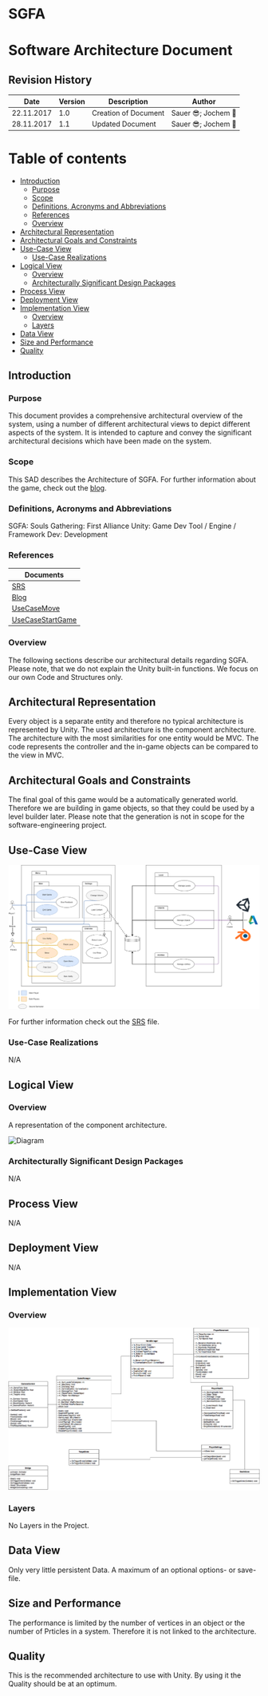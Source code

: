 # SGFA

# Software Architecture Document

## Revision History

| Date          | Version  | Description       | Author |
| ------------- |----------| ------------------|--------|
| 22.11.2017    | 1.0      | Creation of Document    |Sauer	:sunglasses:; Jochem :apple:|
| 28.11.2017    | 1.1      | Updated Document    |Sauer	:sunglasses:; Jochem :apple:|

# Table of contents

- [Introduction](#introduction)
  * [Purpose](#purpose)
  * [Scope](#scope)
  * [Definitions, Acronyms and Abbreviations](#definitions--acronyms-and-abbreviations)
  * [References](#references)
  * [Overview](#overview)
- [Architectural Representation](#architectural-representation)
- [Architectural Goals and Constraints](#architectural-goals-and-constraints)
- [Use-Case View](#use-case-view)
  * [Use-Case Realizations](#use-case-realizations)
- [Logical View](#logical-view)
  * [Overview](#overview-1)
  * [Architecturally Significant Design Packages](#architecturally-significant-design-packages)
- [Process View](#process-view)
- [Deployment View](#deployment-view)
- [Implementation View](#implementation-view)
  * [Overview](#overview-2)
  * [Layers](#layers)
- [Data View](#data-view)
- [Size and Performance](#size-and-performance)
- [Quality](#quality)


## Introduction

### Purpose

This document provides a comprehensive architectural overview of the system, using a number of different architectural views to depict different aspects of the system.  It is intended to capture and convey the significant architectural decisions which have been made on the system.


### Scope

This SAD describes the Architecture of SGFA. For further information about the game, check out the [blog][blo].

### Definitions, Acronyms and Abbreviations

SGFA: Souls Gathering: First Alliance
Unity: Game Dev Tool / Engine / Framework
Dev: Development

### References

|Documents|
|----------|
|[SRS][SRS]|
|[Blog][blo]|
|[UseCaseMove][UCM]|
|[UseCaseStartGame][UCS]|

[SRS]:https://github.com/joachim747/SGFA/blob/master/Documentation/SRS/SRS.md
[blo]:sgfaweb.wordpress.com
[UCM]:https://github.com/joachim747/SGFA/blob/master/Documentation/UseCases/Move/Move.md
[UCS]:https://github.com/joachim747/SGFA/blob/master/Documentation/UseCases/StartGame/StartGame.md

### Overview

The following sections describe our architectural details regarding SGFA.
Please note, that we do not explain the Unity built-in functions. We focus on our own Code and Structures only.

##  Architectural Representation

Every object is a separate entity and therefore no typical architecture is represented by Unity. The used architecture is the component architecture.
The architecture with the most similarities for one entity would be MVC. The code represents the controller and the in-game objects can be compared to the view in MVC.

## Architectural Goals and Constraints

The final goal of this game would be a automatically generated world. Therefore we are building in game objects, so that they could be used by a level builder later.
Please note that the generation is not in scope for the software-engineering project.

## Use-Case View

![UseCaseView][UC]

[UC]: UseCaseDiagram.png "UseCaseDiagram for standard User"

For further information check out the [SRS][SRS] file.

### Use-Case Realizations

N/A

## Logical View

### Overview

A representation of the component architecture.

![Diagram][ContDia]

[ContDia]:http://cowboyprogramming.com/images/eyh/Fig-2.gif

### Architecturally Significant Design Packages

N/A

## Process View

N/A

## Deployment View

N/A

## Implementation View

### Overview

![Class Diagram][CD]

[CD]: ClassDiagram.png "Class Diagram"

### Layers

No Layers in the Project.

## Data View

Only very little persistent Data. A maximum of an optional options- or save-file.

## Size and Performance

The performance is limited by the number of vertices in an object or the number of Prticles in a system. Therefore it is not linked to the architecture.

## Quality

This is the recommended architecture to use with Unity. By using it the Quality should be at an optimum.